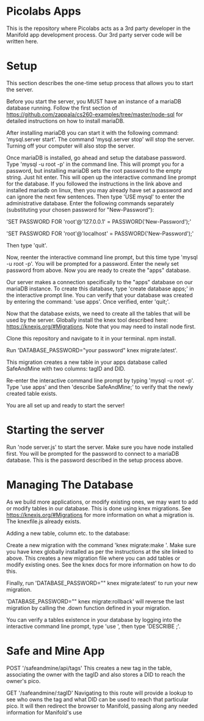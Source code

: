 # Picolabs Apps
This is the repository where Picolabs acts as a 3rd party developer in the Manifold app development process. Our 3rd party server code will be written here.

# Setup
This section describes the one-time setup process that allows you to start the server.

Before you start the server, you MUST have an instance of a mariaDB database running. Follow the first section of https://github.com/zappala/cs260-examples/tree/master/node-sql for detailed instructions on how to install mariaDB.

After installing mariaDB you can start it with the following command: 'mysql.server start'. The command 'mysql.server stop' will stop the server. Turning off your computer will also stop the server.

Once mariaDB is installed, go ahead and setup the database password. Type 'mysql -u root -p' in the command line. This will prompt you for a password, but installing mariaDB sets the root password to the empty string. Just hit enter. This will open up the interactive command line prompt for the database. If you followed the instructions in the link above and installed mariadb on linux, then you may already have set a password and can ignore the next few sentences. Then type 'USE mysql' to enter the administrative database. Enter the following commands separately (substituting your chosen password for "New-Password"):

'SET PASSWORD FOR 'root'@'127.0.0.1' = PASSWORD('New-Password');'

'SET PASSWORD FOR 'root'@'localhost' = PASSWORD('New-Password');'

Then type 'quit'.

Now, reenter the interactive command line prompt, but this time type 'mysql -u root -p'. You will be prompted for a password. Enter the newly set password from above. Now you are ready to create the "apps" database.

Our server makes a connection specifically to the "apps" database on our mariaDB instance. To create this database, type 'create database apps;' in the interactive prompt line. You can verify that your database was created by entering the command: 'use apps'. Once verified, enter 'quit;'.

Now that the database exists, we need to create all the tables that will be used by the server. Globally install the knex tool described here: https://knexjs.org/#Migrations. Note that you may need to install node first.

Clone this repository and navigate to it in your terminal. npm install.

Run 'DATABASE_PASSWORD="your password" knex migrate:latest'.

This migration creates a new table in your apps database called SafeAndMine with two columns: tagID and DID.

Re-enter the interactive command line prompt by typing 'mysql -u root -p'. Type 'use apps' and then 'describe SafeAndMine;' to verify that the newly created table exists.

You are all set up and ready to start the server!

# Starting the server
Run 'node server.js' to start the server. Make sure you have node installed first. You will be prompted for the password to connect to a mariaDB database. This is the password described in the setup process above.

# Managing The Database
As we build more applications, or modify existing ones, we may want to add or modify tables in our database. This is done using knex migrations. See https://knexjs.org/#Migrations for more information on what a migration is. The knexfile.js already exists.

Adding a new table, column etc. to the database:

Create a new migration with the command 'knex migrate:make <your migration name>'. Make sure you have knex globally installed as per the instructions at the site linked to above. This creates a new migration file where you can add tables or modify existing ones. See the knex docs for more information on how to do this.

Finally, run 'DATABASE_PASSWORD="<your password>" knex migrate:latest' to run your new migration.

'DATABASE_PASSWORD="<your password>" knex migrate:rollback' will reverse the last migration by calling the .down function defined in your migration.

You can verify a tables existence in your database by logging into the interactive command line prompt, type 'use <your databasename>', then type 'DESCRIBE <tablename>;'.

# Safe and Mine App
POST '/safeandmine/api/tags'
This creates a new tag in the table, associating the owner with the tagID and also stores a DID to reach the owner's pico.


GET '/safeandmine/:tagID'
Navigating to this route will provide a lookup to see who owns the tag and what DID can be used to reach that particular pico. It will then redirect the browser to Manifold, passing along any needed information for Manifold's use
